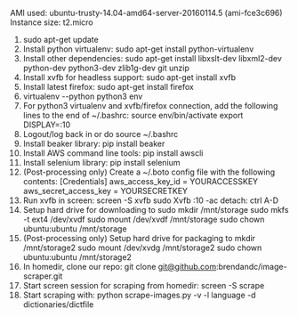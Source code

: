 AMI used: ubuntu-trusty-14.04-amd64-server-20160114.5 (ami-fce3c696)
Instance size: t2.micro

1. sudo apt-get update
2. Install python virtualenv: sudo apt-get install python-virtualenv
3. Install other dependencies: sudo apt-get install libxslt-dev libxml2-dev python-dev python3-dev zlib1g-dev git unzip
4. Install xvfb for headless support: sudo apt-get install xvfb
5. Install latest firefox: sudo apt-get install firefox
6. virtualenv --python python3 env
7. For python3 virtualenv and xvfb/firefox connection, add the following lines to the end of ~/.bashrc: 
source env/bin/activate
export DISPLAY=:10
8. Logout/log back in or do source ~/.bashrc
9. Install beaker library: pip install beaker
10. Install AWS command line tools: pip install awscli
11. Install selenium library: pip install selenium
12. (Post-processing only) Create a ~/.boto config file with the following contents:
[Credentials]
aws_access_key_id = YOURACCESSKEY
aws_secret_access_key = YOURSECRETKEY
13. Run xvfb in screen: 
screen -S xvfb
sudo Xvfb :10 -ac
detach: ctrl A-D
14. Setup hard drive for downloading to
sudo mkdir /mnt/storage
sudo mkfs -t ext4 /dev/xvdf
sudo mount /dev/xvdf /mnt/storage
sudo chown ubuntu:ubuntu /mnt/storage
15. (Post-processing only) Setup hard drive for packaging to
mkdir /mnt/storage2
sudo mount /dev/xvdg /mnt/storage2
sudo chown ubuntu:ubuntu /mnt/storage2
16. In homedir, clone our repo: git clone git@github.com:brendandc/image-scraper.git
17. Start screen session for scraping from homedir: screen -S scrape
18. Start scraping with: python scrape-images.py -v -l language -d dictionaries/dictfile
